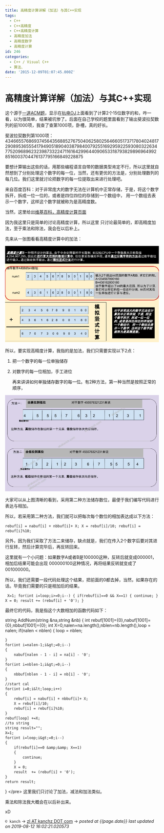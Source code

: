 ```yaml
---
title: 高精度计算详解（加法）与其C++实现
tags:
  - C++
  - C++高精度
  - C++高精度计算
  - 高精度加法
  - 高精度数字
  - 高精度计算
id: 246
categories:
  - C++ / Visual C++
  - 算法、
date: '2015-12-09T01:07:45.000Z'
---
```


# 高精度计算详解（加法）与其C++实现

这个源于[一道ACM题](http://acm.hdu.edu.cn/showproblem.php?pid=1002)，显示在[杭电OJ](http://acm.hdu.edu.cn/showproblem.php?pid=1002)上面看到了计算2个15位数字的和，咋一看，以为很简单，结果被坑惨了。后面在自己学校的题里面看到了输出斐波拉契数列的前1000项，我查了查第1000项，卧槽，真的好长。

斐波拉契数列第1000项：43466557686937456435688527675040625802564660517371780402481729089536555417949051890403879840079255169295922593080322634775209689623239873322471161642996440906533187938298969649928516003704476137795166849228875

要想计算输出这些的话，用那些编程语言自带的数据类型肯定不行，所以这里就自然想到了分别处理这个数字的每一位，当然，还有更优的方法是，分别处理数列的每几位。我们这里就讨论把数字的每一位提取出来进行处理吧。

来自百度百科：对于非常庞大的数字无法在计算机中正常存储，于是，将这个数字拆开，拆成一位一位的，或者是四位四位的存储到一个数组中， 用一个数组去表示一个数字，这样这个数字就被称为是高精度数。

当然，这里给出[维基百科，高精度计算页面](https://zh.wikipedia.org/wiki/%E9%AB%98%E7%B2%BE%E5%BA%A6%E8%AE%A1%E7%AE%97)

因为我这里只是简单的讨论高精度计算，所以这里 只讨论最简单的，即高精度加法，至于乘法和除法，我会在以后补上。

先来从一张图看看高精度计算中的加法：

[![highdef\_com](https://raw.githubusercontent.com/ankanch/blog/master/images/wp-content/uploads/2015/12/highdef_com.png)](https://raw.githubusercontent.com/ankanch/blog/master/images/wp-content/uploads/2015/12/highdef_com.png)

所以，要实现高精度计算，我指的是加法，我们只需要实现以下2点：

1. 把一个数字的每一位单独储存
2. 对数字的每一位相加，手工进位

   再来讲讲如何单独储存数字的每一位。有2种方法，第一种当然是按照正常的顺序，

[![highdef\_com\_1](https://raw.githubusercontent.com/ankanch/blog/master/images/wp-content/uploads/2015/12/highdef_com_11.jpg)](https://raw.githubusercontent.com/ankanch/blog/master/images/wp-content/uploads/2015/12/highdef_com_11.jpg)

大家可以从上图清晰的看到，采用第二种方法储存数位，最便于我们编写代码进行表达与相加。

所以，若采用第二种方法，我们就可以把每次每个数位的相加表达成以下方法：

```
rebuf[i] = nabuf[i] + nbbuf[i]+ X; X = rebuf[i]/10; rebuf[i] = rebuf[i]%10;
```

另外，因为我们采取了方法二来储存，缺点就是，我们在传入2个数字后要对其进行反转，然后计算完毕后，再反转回来。

这里就有一个小问题：如果数字A或者B是100000这种，反转后就变成000001，相加后结果可能会出现 000000100这种情况，再将结果反转就变成了001000000。

所以，我们还需要一段代码处理这个结果，把前面的0都去掉，当然，如果存在的话。毕竟我们需要的只是相加后的结果。

```
 X=1; for(int i=loop;i>=0;i--) { if(rebuf[i]==0 && X==1) { continue; } X = 0; result += (rebuf[i] + '0'); }
```

最终它的代码，我是指这个大数相加的函数代码如下：

string AddNum\(string &na,string &nb\) { int rebuf\[1001\]={0},nabuf\[1001\]={0},nbbuf\[1001\]={0}; int X=0,nalen=na.length\(\),nblen=nb.length\(\),loop = nalen; if\(nalen &lt; nblen\) { loop = nblen;

```text
}
for(int i=nalen-1;i&gt;=0;i--)
{
    nabuf[nalen - 1 - i] = na[i] - '0';
}
for(int i=nblen-1;i&gt;=0;i--)
{
    nbbuf[nblen - 1 - i] = nb[i] - '0';
}
//start cal
for(int i=0;i&lt;loop;i++)
{
    rebuf[i] = nabuf[i] + nbbuf[i]+ X;
    X = rebuf[i]/10;
    rebuf[i] = rebuf[i]%10;
}
rebuf[loop] +=X;
//to string
string result="";
X=1;
for(int i=loop;i&gt;=0;i--)
{
    if(rebuf[i]==0 &amp;&amp; X==1)
    {
        continue;
    }
    X = 0;
    result  += (rebuf[i] + '0');
}
return result;
```

} &lt;/pre&gt; 这里我们只讨论了加法，减法和加法类似。

乘法和除法我大概会在以后补出来。

xD





`© kanch` → [zl AT kanchz DOT com](kanchisme@gmail.com) → _posted at {{page.date}}_
_last updated on 2019-08-12 16:02:21.020573_